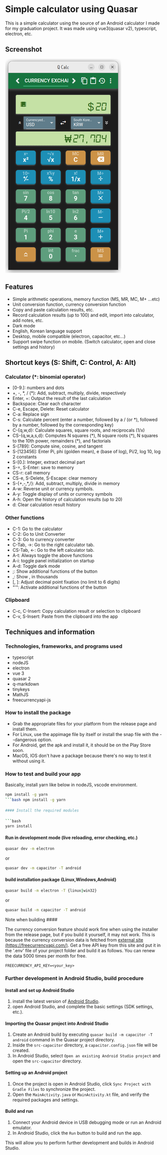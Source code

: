 # Simple calculator using Quasar

This is a simple calculator using the source of an Android calculator I made for my graduation project. It was made using vue3(quasar v2), typescript, electron, etc.

## Screenshot

![Screenshot](https://github.com/from104/qcalc/raw/main/assets/screenshot_v0.9.0.png)

## Features

- Simple arithmetic operations, memory function (MS, MR, MC, M+ ...etc)
- Unit conversion function, currency conversion function
- Copy and paste calculation results, etc.
- Record calculation results (up to 100) and edit, import into calculator, add notes, etc.
- Dark mode
- English, Korean language support
- Desktop, mobile compatible (electron, capacitor, etc...)
- Support swipe function on mobile. (Switch calculator, open and close settings and history)

## Shortcut keys (S: Shift, C: Control, A: Alt)

### Calculator (\*: binomial operator)

- [0-9\.]: numbers and dots
- +, -, \*, / (\*): Add, subtract, multiply, divide, respectively
- Enter, =: Output the result of the last calculation
- Backspace: Clear each character
- C-e, Escape, Delete: Reset calculator
- C-a: Replace sign
- C-s: Calculate percent (enter a number, followed by a / (or \*), followed by a number, followed by the corresponding key)
- C-{q,w,d}: Calculate squares, square roots, and reciprocals (1/x)
- CS-{q,w,a,s,d}: Computes N squares (\*), N square roots (\*), N squares to the 10th power, remainders (\*), and factorials
- S-[789]: Compute sine, cosine, and tangent
- S-[123456]: Enter Pi, phi (golden mean), e (base of log), Pi/2, log 10, log 2 constants
- S-[0\.]: Integer, extract decimal part
- S-=, S-Enter: save to memory
- CS-r: call memory
- CS-e, S-Delete, S-Escape: clear memory
- S-{+,-,*,/}: Add, subtract, multiply, divide in memory
- A-w: Reverse unit or currency symbols.
- A-y: Toggle display of units or currency symbols
- A-h: Open the history of calculation results (up to 20)
- d: Clear calculation result history

### Other functions

- C-1: Go to the calculator
- C-2: Go to Unit Converter
- C-3: Go to currency converter
- C-Tab, ->: Go to the right calculator tab.
- CS-Tab, <-: Go to the left calculator tab.
- A-t: Always toggle the above functions
- A-i: toggle panel initialization on startup
- A-d: Toggle dark mode
- ;: Show additional functions of the button
- ,: Show , in thousands
- [, ]: Adjust decimal point fixation (no limit to 6 digits)
- "'": Activate additional functions of the button

### Clipboard

- C-c, C-Insert: Copy calculation result or selection to clipboard
- C-v, S-Insert: Paste from the clipboard into the app

## Techniques and information

### Technologies, frameworks, and programs used

- typescript
- nodeJS
- electron
- vue 3
- quasar 2
- q-markdown
- tinykeys
- MathJS
- freecurrencyapi-js

### How to install the package

- Grab the appropriate files for your platform from the release page and install them.
- For Linux, use the appimage file by itself or install the snap file with the --dangerous option.
- For Android, get the apk and install it, it should be on the Play Store soon.
- MacOS, IOS don't have a package because there's no way to test it without using it.

### How to test and build your app

Basically, install yarn like below in nodeJS, vscode environment.

```bash
npm install -g yarn
```bash npm install -g yarn

#### Install the required modules

```bash
yarn install
```

#### Run in development mode (live reloading, error checking, etc.)

```bash
quasar dev -m electron
```

or

```bash
quasar dev -m capacitor -T android
```

#### build installation package {Linux,Windows,Android}

```bash
quasar build -m electron -T {linux|win32}
```

or

```bash
quasar build -m capacitor -T android
```

Note when building ####

The currency conversion feature should work fine when using the installer from the release page, but if you build it yourself, it may not work. This is because the currency conversion data is fetched from [external site (https://freecurrencyapi.com/)](https://freecurrencyapi.com/). Get a free API key from this site and put it in the '.env' file of your project folder and build it as follows. You can renew the data 5000 times per month for free.

```plaintext
FREECURRENCY_API_KEY=<your_key>
```

### Further development in Android Studio, build procedure

#### Install and set up Android Studio

1. install the latest version of [Android Studio](https://developer.android.com/studio).
2. open Android Studio, and complete the basic settings (SDK settings, etc.).

#### Importing the Quasar project into Android Studio

1. Create an Android build by executing `quasar build -m capacitor -T android` command in the Quasar project directory.
2. Inside the `src-capacitor` directory, a `capacitor.config.json` file will be created.
3. In Android Studio, select `Open an existing Android Studio project` and open the `src-capacitor` directory.

#### Setting up an Android project

1. Once the project is open in Android Studio, click `Sync Project with Gradle Files` to synchronize the project.
2. Open the `MainActivity.java` or `MainActivity.kt` file, and verify the required packages and settings.

#### Build and run

1. Connect your Android device in USB debugging mode or run an Android emulator.
2. In Android Studio, click the `Run` button to build and run the app.

This will allow you to perform further development and builds in Android Studio.
